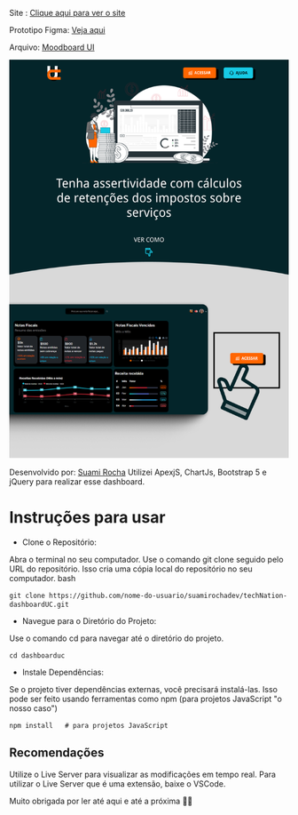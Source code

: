 Site : [Clique aqui para ver o site](https://technation-dashboarduc-suamirocha.netlify.app/)

Prototipo Figma: [Veja aqui](https://www.figma.com/proto/mQBmSROGaypBduKGe5ff1S/Dashboard-UC--%F0%9F%A4%8D?page-id=1%3A371&type=design&node-id=302-5&viewport=166%2C-3%2C0.26&t=s6cR6GYNa4pfdnn2-1&scaling=scale-down-width&mode=design)

Arquivo: [Moodboard UI](https://www.figma.com/file/mQBmSROGaypBduKGe5ff1S/Dashboard-UC--%F0%9F%A4%8D?type=design&node-id=1%3A8&mode=design&t=zpMR8eCk8KMiGtPS-1)

![Alt text](image.png)

Desenvolvido por: [Suami Rocha](www.suamirocha.com.br)
Utilizei ApexjS, ChartJs, Bootstrap 5 e jQuery para realizar esse dashboard.

# Instruções para usar

- Clone o Repositório:

Abra o terminal no seu computador.
Use o comando git clone seguido pelo URL do repositório. Isso cria uma cópia local do repositório no seu computador.
bash
```
git clone https://github.com/nome-do-usuario/suamirochadev/techNation-dashboardUC.git
```

- Navegue para o Diretório do Projeto:

Use o comando cd para navegar até o diretório do projeto.
```
cd dashboarduc
```

- Instale Dependências:

Se o projeto tiver dependências externas, você precisará instalá-las. Isso pode ser feito usando ferramentas como npm (para projetos JavaScript "o nosso caso")

```
npm install   # para projetos JavaScript
```

## Recomendações
Utilize o Live Server para visualizar as modificações em tempo real.
Para utilizar o Live Server que é uma extensão, baixe o VSCode.


Muito obrigada por ler até aqui e até a próxima 🤍🥳
